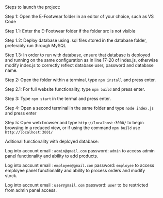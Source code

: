 Steps to launch the project:


Step 1: Open the E-Footwear folder in an editor of your choice, such as VS Code


Step 1.1: Enter the E-Footwear folder if the folder src is not visible


Step 1.2: Deploy database using .sql files stored in the database folder, preferably run through MySQL


Step 1.3: In order to run with database, ensure that database is deployed and running on the same configuration as in line 17-20 of index.js, otherwise modify index.js to correctly reflect database user, password and database name.


Step 2: Open the folder within a terminal, type `npm install` and press enter.


Step 2.1: For full website functionality, type `npm build` and press enter.


Step 3: Type `npm start` in the termal and press enter.


Step 4: Open a second terminal in the same folder and type `node index.js` and press enter


Step 5: Open web browser and type `http://localhost:3000/` to begin browsing in a reduced view, or if using the command `npm build` use `http://localhost:3001/`


Aditional functionality with deployed database: 


Log into account email : `admin@gmail.com` password: `admin` to access admin panel functionality and ability to add products.


Log into account email : `employee@gmail.com` password: `employee` to access employee panel functionality and ability to process orders and modify stock.


Log into account email : `user@gmail.com` password: `user` to be restricted from admin panel access.
